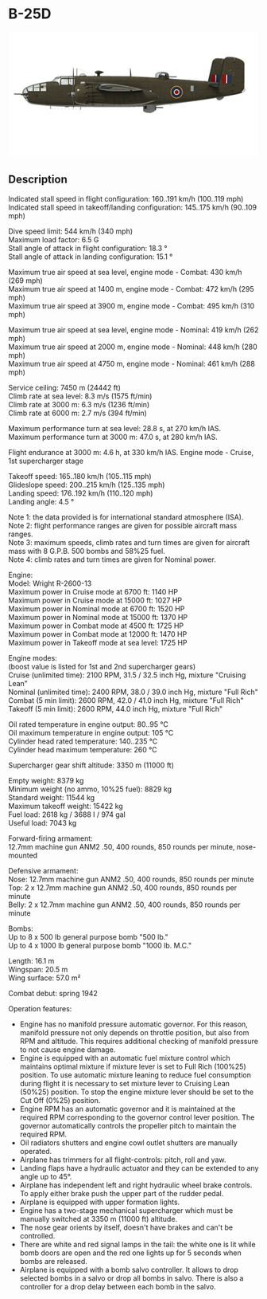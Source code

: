 # B-25D

![b25draf](../images/planes/b25draf.png)

## Description

Indicated stall speed in flight configuration: 160..191 km/h (100..119 mph)  
Indicated stall speed in takeoff/landing configuration: 145..175 km/h (90..109 mph)  
  
Dive speed limit: 544 km/h (340 mph)  
Maximum load factor: 6.5 G  
Stall angle of attack in flight configuration:  18.3 °  
Stall angle of attack in landing configuration: 15.1 °  
  
Maximum true air speed at sea level, engine mode - Combat: 430 km/h (269 mph)  
Maximum true air speed at 1400 m, engine mode - Combat: 472 km/h (295 mph)  
Maximum true air speed at 3900 m, engine mode - Combat: 495 km/h (310 mph)  
  
Maximum true air speed at sea level, engine mode - Nominal: 419 km/h (262 mph)  
Maximum true air speed at 2000 m, engine mode - Nominal: 448 km/h (280 mph)  
Maximum true air speed at 4750 m, engine mode - Nominal: 461 km/h (288 mph)  
  
Service ceiling: 7450 m (24442 ft)  
Climb rate at sea level: 8.3 m/s (1575 ft/min)  
Climb rate at 3000 m: 6.3 m/s (1236 ft/min)  
Climb rate at 6000 m: 2.7 m/s (394 ft/min)  
  
Maximum performance turn at sea level: 28.8 s, at 270 km/h IAS.  
Maximum performance turn at 3000 m: 47.0 s, at 280 km/h IAS.  
  
Flight endurance at 3000 m: 4.6 h, at 330 km/h IAS. Engine mode - Cruise, 1st supercharger stage  
  
Takeoff speed: 165..180 km/h (105..115 mph)  
Glideslope speed: 200..215 km/h (125..135 mph)  
Landing speed: 176..192 km/h (110..120 mph)  
Landing angle: 4.5 °  
  
Note 1: the data provided is for international standard atmosphere (ISA).  
Note 2: flight performance ranges are given for possible aircraft mass ranges.  
Note 3: maximum speeds, climb rates and turn times are given for aircraft mass with 8 G.P.B. 500 bombs and 58%25 fuel.  
Note 4: climb rates and turn times are given for Nominal power.  
  
Engine:  
Model: Wright R-2600-13  
Maximum power in Cruise mode at 6700 ft: 1140 HP  
Maximum power in Cruise mode at 15000 ft: 1027 HP  
Maximum power in Nominal mode at 6700 ft: 1520 HP  
Maximum power in Nominal mode at 15000 ft: 1370 HP  
Maximum power in Combat mode at 4500 ft: 1725 HP  
Maximum power in Combat mode at 12000 ft: 1470 HP  
Maximum power in Takeoff mode at sea level: 1725 HP  
  
Engine modes:  
(boost value is listed for 1st and 2nd supercharger gears)  
Cruise (unlimited time): 2100 RPM, 31.5 / 32.5 inch Hg, mixture "Cruising Lean"   
Nominal (unlimited time): 2400 RPM, 38.0 / 39.0 inch Hg, mixture "Full Rich"   
Combat (5 min limit): 2600 RPM, 42.0 / 41.0 inch Hg, mixture "Full Rich"    
Takeoff (5 min limit): 2600 RPM, 44.0 inch Hg, mixture "Full Rich"    
  
Oil rated temperature in engine output: 80..95 °C  
Oil maximum temperature in engine output: 105 °C  
Cylinder head rated temperature: 140..235 °C  
Cylinder head maximum temperature: 260 °C  
  
Supercharger gear shift altitude: 3350 m (11000 ft)  
  
Empty weight: 8379 kg  
Minimum weight (no ammo, 10%25 fuel): 8829 kg  
Standard weight: 11544 kg  
Maximum takeoff weight: 15422 kg  
Fuel load: 2618 kg / 3688 l / 974 gal  
Useful load: 7043 kg  
  
Forward-firing armament:  
12.7mm machine gun ANM2 .50, 400 rounds, 850 rounds per minute, nose-mounted  
  
Defensive armament:  
Nose: 12.7mm machine gun ANM2 .50, 400 rounds, 850 rounds per minute  
Top: 2 x 12.7mm machine gun ANM2 .50, 400 rounds, 850 rounds per minute  
Belly: 2 x 12.7mm machine gun ANM2 .50, 400 rounds, 850 rounds per minute  
  
Bombs:  
Up to 8 x 500 lb general purpose bomb "500 lb."  
Up to 4 x 1000 lb general purpose bomb "1000 lb. M.C."  
  
Length: 16.1 m  
Wingspan: 20.5 m  
Wing surface: 57.0 m²  
  
Combat debut: spring 1942  
  
Operation features:  
- Engine has no manifold pressure automatic governor. For this reason, manifold pressure not only depends on throttle position, but also from RPM and altitude. This requires additional checking of manifold pressure to not cause engine damage.  
- Engine is equipped with an automatic fuel mixture control which maintains optimal mixture if mixture lever is set to Full Rich (100%25) position. To use automatic mixture leaning to reduce fuel consumption during flight it is necessary to set mixture lever to Cruising Lean (50%25) position. To stop the engine mixture lever should be set to the Cut Off (0%25) position.  
- Engine RPM has an automatic governor and it is maintained at the required RPM corresponding to the governor control lever position. The governor automatically controls the propeller pitch to maintain the required RPM.  
- Oil radiators shutters and engine cowl outlet shutters are manually operated.  
- Airplane has trimmers for all flight-controls: pitch, roll and yaw.  
- Landing flaps have a hydraulic actuator and they can be extended to any angle up to 45°.  
- Airplane has independent left and right hydraulic wheel brake controls. To apply either brake push the upper part of the rudder pedal.  
- Airplane is equipped with upper formation lights.  
- Engine has a two-stage mechanical supercharger which must be manually switched at 3350 m (11000 ft) altitude.  
- The nose gear orients by itself, doesn't have brakes and can't be controlled.  
- There are white and red signal lamps in the tail: the white one is lit while bomb doors are open and the red one lights up for 5 seconds when bombs are released.  
- Airplane is equipped with a bomb salvo controller. It allows to drop selected bombs in a salvo or drop all bombs in salvo. There is also a controller for a drop delay between each bomb in the salvo.
